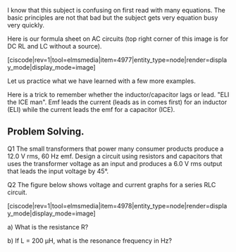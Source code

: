 I know that this subject is confusing on first read with many equations. The basic principles are not that bad but the subject gets very equation busy very quickly. 

Here is our formula sheet on AC circuits (top right corner of this image is for DC RL and LC without a source). 

[ciscode|rev=1|tool=elmsmedia|item=4977|entity_type=node|render=display_mode|display_mode=image]

Let us practice what we have learned with a few more examples. 

<lrndesign-sidenote label="Definition" icon="bookmark" bg-color="#c2c2a3">
Here is a trick to remember whether the inductor/capacitor lags or lead. "ELI the ICE man". Emf leads the current (leads as in comes first) for an inductor (ELI) while the current leads the emf for a capacitor (ICE). 
</lrndesign-sidenote>


## Problem Solving. 

Q1 The small transformers that power many consumer products produce a 12.0 V rms, 60 Hz emf. Design a circuit using resistors and capacitors that uses the transformer voltage as an input and produces a 6.0 V rms output that leads the input voltage by 45°.




Q2 The figure below shows voltage and current graphs for a series RLC circuit.

[ciscode|rev=1|tool=elmsmedia|item=4978|entity_type=node|render=display_mode|display_mode=image]

a) What is the resistance R?

b) If L = 200 µH, what is the resonance frequency in Hz?